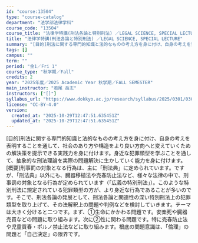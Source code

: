 ```yaml
---
id: "course:13504"
type: "course-catalog"
department: "法学部法律学科"
course_code: "13504"
course_title: "法律学特講(刑法各論と特別刑法) ／LEGAL SCIENCE, SPECIAL LECTURE"
title: "法律学特講(刑法各論と特別刑法) ／LEGAL SCIENCE, SPECIAL LECTURE"
summary: "[目的]刑法に関する専門的知識と法的なものの考え方を身に付け、自身の考えを表明することを通して、社会のあり方や構造をより良い方向へと変えていくための解決策を提示できる実践力を身に付けます。身近な犯罪類型を学ぶことを通して、抽象的な刑法理論を…"
tags: []
campus: ""
term: ""
period: "金1／Fri 1"
course_type: "秋学期／Fall"
credits: 2
year: "2025年度／2025 Academic Year 秋学期／FALL SEMESTER"
main_instructor: "若尾 岳志"
instructors: ["[]"]
syllabus_url: "https://www.dokkyo.ac.jp/research/syllabus/2025/0301/0301_13504_ja_JP.html"
license: "CC-BY-4.0"
version:
  created_at: "2025-10-29T12:47:51.635451Z"
  updated_at: "2025-10-29T12:47:51.635451Z"
---
```

[目的]刑法に関する専門的知識と法的なものの考え方を身に付け、自身の考えを表明することを通して、社会のあり方や構造をより良い方向へと変えていくための解決策を提示できる実践力を身に付けます。身近な犯罪類型を学ぶことを通して、抽象的な刑法理論を実際の問題解決に生かしていく能力を身に付けます。 [概要]刑事罰の対象となる行為は、主に「刑法典」に定められています。ですが、「刑法典」以外にも、臓器移植法や売春防止法など、様々な法律の中で、刑事罰の対象となる行為が定められています（「広義の特別刑法」）。このような特別刑法に規定されている犯罪類型の方が、より身近な行為であることが多いのです。そこで、刑法各論の発展として、刑法各論と関連性の深い特別刑法上の犯罪類型を取り上げて、その法解釈上の問題や判例などを検討していきます。テーマは大きく分けると二つです。まず、①生命にかかわる問題です。安楽死や臓器売買などの問題に取り組みます。次に②性に関わる問題です。特に売春防止法や児童買春・ポルノ禁止法などに取り組みます。根底の問題意識は、「倫理」の問題と「自己決定」の限界です。
